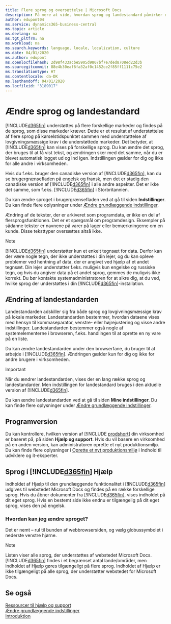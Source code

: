 ```yaml
---
title: Flere sprog og oversættelse | Microsoft Docs
description: Få mere at vide, hvordan sprog og landestandard påvirker din oplevelse i Business Central.
author: edupont04
ms.service: dynamics365-business-central
ms.topic: article
ms.devlang: na
ms.tgt_pltfrm: na
ms.workload: na
ms.search.keywords: language, locale, localization, culture
ms.date: 04/01/2020
ms.author: edupont
ms.openlocfilehash: 2d98f433acbe5905d9807bf7e7ded8708ed22d3b
ms.sourcegitcommit: 88e4b30eaf6fa32af0c1452ce2f85ff1111c75e2
ms.translationtype: HT
ms.contentlocale: da-DK
ms.lasthandoff: 04/01/2020
ms.locfileid: "3189017"
---
```

# <a name="changing-language-and-locale"></a>Ændre sprog og landestandard

[!INCLUDE[d365fin](includes/d365fin_md.md)] understøttes på flere forskellige markeder og findes på de sprog, som disse markeder kræver. Dette er et resultat af understøttelse af flere sprog på kørselstidspunktet sammen med understøttelse af lovgivningsmæssige krav i de understøttede markeder. Det betyder, at [!INCLUDE[d365fin](includes/d365fin_md.md)] kan vises på forskellige sprog. Du kan ændre det sprog, der bruges til at få vist tekst, og ændringen sker med det samme, når du er blevet automatisk logget ud og ind igen. Indstillingen gælder for dig og ikke for alle andre i virksomheden.  

Hvis du f.eks. bruger den canadiske version af [!INCLUDE[d365fin](includes/d365fin_md.md)], kan du se brugergrænsefladen på engelsk og fransk, men det er stadig den canadiske version af [!INCLUDE[d365fin](includes/d365fin_md.md)] i alle andre aspekter. Det er ikke det samme, som f.eks. [!INCLUDE[d365fin](includes/d365fin_md.md)] i Storbritannien.  

Du kan ændre sproget i brugergrænsefladen ved at gå til siden **Indstillinger**. Du kan finde flere oplysninger under [Ændre grundlæggende indstillinger](ui-change-basic-settings.md#language).  

Ændring af de tekster, der er arkiveret som programdata, er ikke en del af flersprogsfunktionen. Det er et spørgsmål om programdesign. Eksempler på sådanne tekster er navnene på varer på lager eller bemærkningerne om en kunde. Disse teksttyper oversættes altså ikke.  

> [!NOTE]  
> [!INCLUDE[d365fin](includes/d365fin_md.md)] understøtter kun et enkelt tegnsæt for data. Derfor kan der være nogle tegn, der ikke understøttes i din lejer, og du kan opleve problemer ved hentning af data, der er angivet ved hjælp af et andet tegnsæt. Din lejer understøtter f.eks. muligvis kun engelske og russiske tegn, og hvis du angiver data på et andet sprog, gemmes de muligvis ikke korrekt. Du bør kontakte systemadministratoren for at sikre dig, at du ved, hvilke sprog der understøttes i din [!INCLUDE[d365fin](includes/d365fin_md.md)]-installation.  

## <a name="changing-the-locale"></a>Ændring af landestandarden
Landestandarden adskiller sig fra både sprog og lovgivningsmæssige krav på lokale markeder. Landestandarden bestemmer, hvordan dataene vises med hensyn til kommaseparator, venstre- eller højrejustering og visse andre indstillinger. Landestandarden bestemmer også nogle af systemelementerne i browseren, f.eks. handlingen til at oprette en ny vare på en liste.  

Du kan ændre landestandarden under den browserfane, du bruger til at arbejde i [!INCLUDE[d365fin](includes/d365fin_md.md)]. Ændringen gælder kun for dig og ikke for andre brugere i virksomheden.  

> [!IMPORTANT]  
>  Når du ændrer landestandarden, vises der en lang række sprog og landestandarder. Men indstillingen for landestandard bruges i den aktuelle version af [!INCLUDE[d365fin](includes/d365fin_md.md)].  

Du kan ændre landestandarden ved at gå til siden **Mine indstillinger**. Du kan finde flere oplysninger under [Ændre grundlæggende indstillinger](ui-change-basic-settings.md).  

## <a name="application-version"></a>Programversion

Du kan kontrollere, hvilken version af [!INCLUDE [prodshort](includes/prodshort.md)] din virksomhed er baseret på, på siden **Hjælp og support**. Hvis du vil basere en virksomhed på en anden version, kan administratoren oprette et nyt produktionsmiljø. Du kan finde flere oplysninger i [Oprette et nyt produktionsmiljø](/dynamics365/business-central/dev-itpro/administration/tenant-admin-center-environments#create-a-new-production-environment) i Indhold til udviklere og it-eksperter.  

## <a name="languages-of-the-d365fin-help"></a>Sprog i [!INCLUDE[d365fin](includes/d365fin_md.md)] Hjælp
Indholdet af Hjælp til den grundlæggende funktionalitet i [!INCLUDE[d365fin](includes/d365fin_md.md)] udgives til webstedet Microsoft Docs og findes på en række forskellige sprog. Hvis du åbner dokumenter fra [!INCLUDE[d365fin](includes/d365fin_md.md)], vises indholdet på dit eget sprog. Hvis en bestemt side ikke endnu er tilgængelig på dit eget sprog, vises den på engelsk.

### <a name="how-do-i-change-the-language"></a>Hvordan kan jeg ændre sproget?
Det er nemt – rul til bunden af webbrowsersiden, og vælg globussymbolet i nederste venstre hjørne.

> [!NOTE]  
> Listen viser alle sprog, der understøttes af webstedet Microsoft Docs. [!INCLUDE[d365fin](includes/d365fin_md.md)] findes i et begrænset antal lande/områder, men indholdet af Hjælp gøres tilgængeligt på flere sprog. Indholdet af Hjælp er ikke tilgængeligt på alle sprog, der understøtter webstedet for Microsoft Docs.

## <a name="see-also"></a>Se også

[Ressourcer til hjælp og support](product-help-and-support.md)  
[Ændre grundlæggende indstillinger](ui-change-basic-settings.md)  
[Introduktion](product-get-started.md)  
